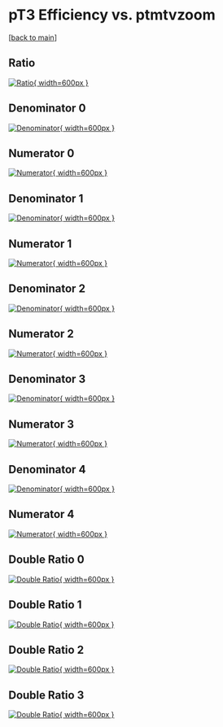 # pT3 Efficiency vs. ptmtvzoom

[[back to main](./)]



## Ratio

[![Ratio](../mtv/var/pT3_loweta_11_-1_eff_ptmtvzoom.png){ width=600px }](../mtv/var/pT3_loweta_11_-1_eff_ptmtvzoom.pdf)

## Denominator 0

[![Denominator](../mtv/den/pT3_loweta_11_-1_eff_ptmtvzoom_den0.png){ width=600px }](../mtv/den/pT3_loweta_11_-1_eff_ptmtvzoom_den0.pdf)

## Numerator 0

[![Numerator](../mtv/num/pT3_loweta_11_-1_eff_ptmtvzoom_num0.png){ width=600px }](../mtv/num/pT3_loweta_11_-1_eff_ptmtvzoom_num0.pdf)

## Denominator 1

[![Denominator](../mtv/den/pT3_loweta_11_-1_eff_ptmtvzoom_den1.png){ width=600px }](../mtv/den/pT3_loweta_11_-1_eff_ptmtvzoom_den1.pdf)

## Numerator 1

[![Numerator](../mtv/num/pT3_loweta_11_-1_eff_ptmtvzoom_num1.png){ width=600px }](../mtv/num/pT3_loweta_11_-1_eff_ptmtvzoom_num1.pdf)

## Denominator 2

[![Denominator](../mtv/den/pT3_loweta_11_-1_eff_ptmtvzoom_den2.png){ width=600px }](../mtv/den/pT3_loweta_11_-1_eff_ptmtvzoom_den2.pdf)

## Numerator 2

[![Numerator](../mtv/num/pT3_loweta_11_-1_eff_ptmtvzoom_num2.png){ width=600px }](../mtv/num/pT3_loweta_11_-1_eff_ptmtvzoom_num2.pdf)

## Denominator 3

[![Denominator](../mtv/den/pT3_loweta_11_-1_eff_ptmtvzoom_den3.png){ width=600px }](../mtv/den/pT3_loweta_11_-1_eff_ptmtvzoom_den3.pdf)

## Numerator 3

[![Numerator](../mtv/num/pT3_loweta_11_-1_eff_ptmtvzoom_num3.png){ width=600px }](../mtv/num/pT3_loweta_11_-1_eff_ptmtvzoom_num3.pdf)

## Denominator 4

[![Denominator](../mtv/den/pT3_loweta_11_-1_eff_ptmtvzoom_den4.png){ width=600px }](../mtv/den/pT3_loweta_11_-1_eff_ptmtvzoom_den4.pdf)

## Numerator 4

[![Numerator](../mtv/num/pT3_loweta_11_-1_eff_ptmtvzoom_num4.png){ width=600px }](../mtv/num/pT3_loweta_11_-1_eff_ptmtvzoom_num4.pdf)

## Double Ratio 0

[![Double Ratio](../mtv/ratio/pT3_loweta_11_-1_eff_ptmtvzoom_ratio0.png){ width=600px }](../mtv/ratio/pT3_loweta_11_-1_eff_ptmtvzoom_ratio0.pdf)

## Double Ratio 1

[![Double Ratio](../mtv/ratio/pT3_loweta_11_-1_eff_ptmtvzoom_ratio1.png){ width=600px }](../mtv/ratio/pT3_loweta_11_-1_eff_ptmtvzoom_ratio1.pdf)

## Double Ratio 2

[![Double Ratio](../mtv/ratio/pT3_loweta_11_-1_eff_ptmtvzoom_ratio2.png){ width=600px }](../mtv/ratio/pT3_loweta_11_-1_eff_ptmtvzoom_ratio2.pdf)

## Double Ratio 3

[![Double Ratio](../mtv/ratio/pT3_loweta_11_-1_eff_ptmtvzoom_ratio3.png){ width=600px }](../mtv/ratio/pT3_loweta_11_-1_eff_ptmtvzoom_ratio3.pdf)

